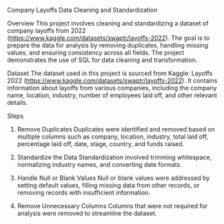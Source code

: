 Company Layoffs Data Cleaning and Standardization

Overview
This project involves cleaning and standardizing a dataset of company layoffs from 2022 (https://www.kaggle.com/datasets/swaptr/layoffs-2022). The goal is to prepare the data for analysis by removing duplicates, handling missing values, and ensuring consistency across all fields. The project demonstrates the use of SQL for data cleaning and transformation.

Dataset
The dataset used in this project is sourced from Kaggle: Layoffs 2022 (https://www.kaggle.com/datasets/swaptr/layoffs-2022). It contains information about layoffs from various companies, including the company name, location, industry, number of employees laid off, and other relevant details.

Steps
1. Remove Duplicates
Duplicates were identified and removed based on multiple columns such as company, location, industry, total laid off, percentage laid off, date, stage, country, and funds raised.

2. Standardize the Data
Standardization involved trimming whitespace, normalizing industry names, and converting date formats.

3. Handle Null or Blank Values
Null or blank values were addressed by setting default values, filling missing data from other records, or removing records with insufficient information.

4. Remove Unnecessary Columns
Columns that were not required for analysis were removed to streamline the dataset.
